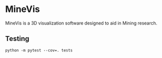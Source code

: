 # MineVis

MineVis is a 3D visualization software designed to aid in Mining research.

## Testing

`python -m pytest --cov=. tests`

